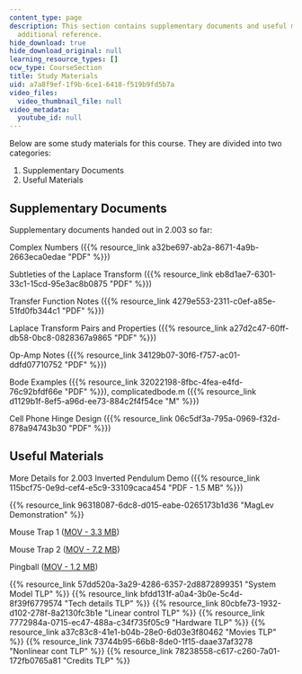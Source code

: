 ```yaml
---
content_type: page
description: This section contains supplementary documents and useful materials for
  additional reference.
hide_download: true
hide_download_original: null
learning_resource_types: []
ocw_type: CourseSection
title: Study Materials
uid: a7a8f9ef-1f9b-6ce1-6418-f519b9fd5b7a
video_files:
  video_thumbnail_file: null
video_metadata:
  youtube_id: null
---
```


Below are some study materials for this course. They are divided into two categories:

1.  Supplementary Documents
2.  Useful Materials

Supplementary Documents
-----------------------

Supplementary documents handed out in 2.003 so far:

Complex Numbers ({{% resource_link a32be697-ab2a-8671-4a9b-2663eca0edae "PDF" %}})

Subtleties of the Laplace Transform ({{% resource_link eb8d1ae7-6301-33c1-15cd-95e3ac8b0875 "PDF" %}})

Transfer Function Notes ({{% resource_link 4279e553-2311-c0ef-a85e-51fd0fb344c1 "PDF" %}})

Laplace Transform Pairs and Properties ({{% resource_link a27d2c47-60ff-db58-0bc8-0828367a9865 "PDF" %}})

Op-Amp Notes ({{% resource_link 34129b07-30f6-f757-ac01-ddfd07710752 "PDF" %}})

Bode Examples ({{% resource_link 32022198-8fbc-4fea-e4fd-76c92bfdf66e "PDF" %}}), complicatedbode.m ({{% resource_link d1129b1f-8ef5-a96d-ee73-884c2f4f54ce "M" %}})

Cell Phone Hinge Design ({{% resource_link 06c5df3a-795a-0969-f32d-878a94743b30 "PDF" %}})

Useful Materials
----------------

More Details for 2.003 Inverted Pendulum Demo ({{% resource_link 115bcf75-0e9d-cef4-e5c9-33109caca454 "PDF - 1.5 MB" %}})

{{% resource_link 96318087-6dc8-d015-eabe-0265173b1d36 "MagLev Demonstration" %}}

Mouse Trap 1 ([MOV - 3.3 MB](/ans7870/2/2.003/s05/studymaterials/mtrap1.mov))

Mouse Trap 2 ([MOV - 7.2 MB](/ans7870/2/2.003/s05/studymaterials/mtrap2.mov))

Pingball ([MOV - 1.2 MB](/ans7870/2/2.003/s05/studymaterials/pingball.mov))

{{% resource_link 57dd520a-3a29-4286-6357-2d8872899351 "System Model TLP" %}} {{% resource_link bfdd131f-a0a4-3b0e-5c4d-8f39f6779574 "Tech details TLP" %}} {{% resource_link 80cbfe73-1932-d102-278f-8a2130fc3b1e "Linear control TLP" %}} {{% resource_link 7772984a-0715-ec47-488a-c34f735f05c9 "Hardware TLP" %}} {{% resource_link a37c83c8-41e1-b04b-28e0-6d03e3f80462 "Movies TLP" %}} {{% resource_link 73744b95-66b8-8de0-1f15-daae37af3278 "Nonlinear cont TLP" %}} {{% resource_link 78238558-c617-c260-7a01-172fb0765a81 "Credits TLP" %}}